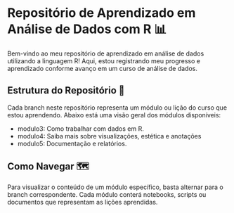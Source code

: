 # Repositório de Aprendizado em Análise de Dados com R 📊

Bem-vindo ao meu repositório de aprendizado em análise de dados utilizando a linguagem R! Aqui, estou registrando meu progresso e aprendizado conforme avanço em um curso de análise de dados.

## Estrutura do Repositório 📂
Cada branch neste repositório representa um módulo ou lição do curso que estou aprendendo. Abaixo está uma visão geral dos módulos disponíveis:


- modulo3: Como trabalhar com dados em R.
- modulo4: Saiba mais sobre visualizações, estética e anotações
- modulo5: Documentação e relatórios.



## Como Navegar 🗺️
Para visualizar o conteúdo de um módulo específico, basta alternar para o branch correspondente. Cada módulo conterá notebooks, scripts ou documentos que representam as lições aprendidas.